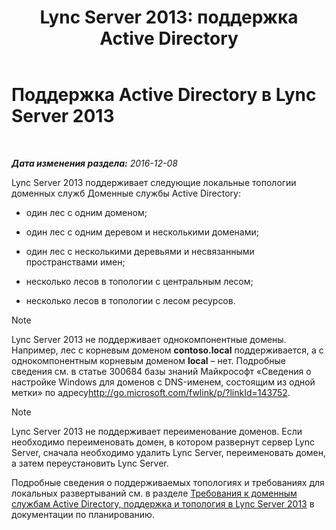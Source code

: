 ﻿---
title: 'Lync Server 2013: поддержка Active Directory'
TOCTitle: Поддержка Active Directory
ms:assetid: 28ed9ac4-586d-4803-ad45-99c4fa793f54
ms:mtpsurl: https://technet.microsoft.com/ru-ru/library/Gg425756(v=OCS.15)
ms:contentKeyID: 49309254
ms.date: 12/10/2016
mtps_version: v=OCS.15
ms.translationtype: HT
---

# Поддержка Active Directory в Lync Server 2013

 

_**Дата изменения раздела:** 2016-12-08_

Lync Server 2013 поддерживает следующие локальные топологии доменных служб Доменные службы Active Directory:

  - один лес с одним доменом;

  - один лес с одним деревом и несколькими доменами;

  - один лес с несколькими деревьями и несвязанными пространствами имен;

  - несколько лесов в топологии с центральным лесом;

  - несколько лесов в топологии с лесом ресурсов.

> [!note]  
> Lync Server 2013 не поддерживает однокомпонентные домены. Например, лес с корневым доменом <strong>contoso.local</strong> поддерживается, а с однокомпонентным корневым доменом <strong>local</strong> – нет. Подробные сведения см. в статье 300684 базы знаний Майкрософт «Сведения о настройке Windows для доменов с DNS-именем, состоящим из одной метки» по адресу<a href="http://go.microsoft.com/fwlink/p/?linkid=143752">http://go.microsoft.com/fwlink/p/?linkId=143752</a>.

> [!note]  
> Lync Server 2013 не поддерживает переименование доменов. Если необходимо переименовать домен, в котором развернут сервер Lync Server, сначала необходимо удалить Lync Server, переименовать домен, а затем переустановить Lync Server.

Подробные сведения о поддерживаемых топологиях и требованиях для локальных развертываний см. в разделе [Требования к доменным службам Active Directory, поддержка и топология в Lync Server 2013](lync-server-2013-active-directory-domain-services-requirements-support-and-topologies.md) в документации по планированию.

